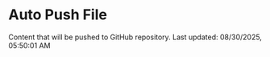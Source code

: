 # Auto Push File

Content that will be pushed to GitHub repository.
Last updated: 08/30/2025, 05:50:01 AM